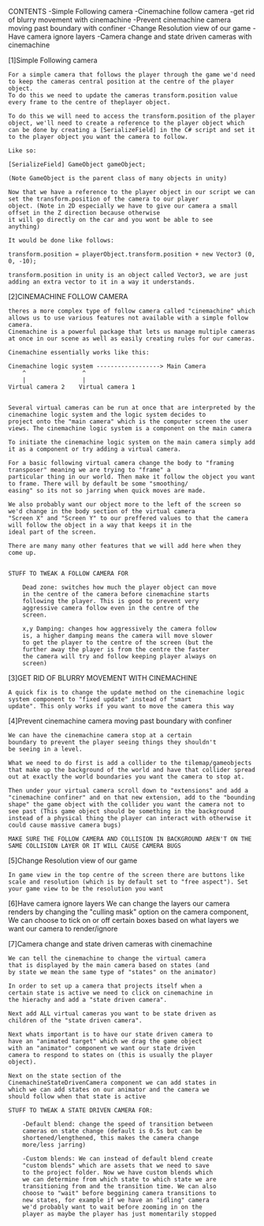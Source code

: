 CONTENTS
    -Simple Following camera
    -Cinemachine follow camera
    -get rid of blurry movement with cinemachine
    -Prevent cinemachine camera moving past boundary with confiner
    -Change Resolution view of our game
    -Have camera ignore layers
    -Camera change and state driven cameras with cinemachine



[1]Simple Following camera

    For a simple camera that follows the player through the game we'd need to keep the cameras central position at the centre of the player object.
    To do this we need to update the cameras transform.position value every frame to the centre of theplayer object. 

    To do this we will need to access the transform.position of the player object, we'll need to create a reference to the player object which
    can be done by creating a [SerializeField] in the C# script and set it to the player object you want the camera to follow.

    Like so:
    
    [SerializeField] GameObject gameObject;

    (Note GameObject is the parent class of many objects in unity)

    Now that we have a reference to the player object in our script we can set the transform.position of the camera to our player
    object. (Note in 2D especially we have to give our camera a small offset in the Z direction because otherwise
    it will go directly on the car and you wont be able to see 
    anything)
    
    It would be done like follows:

    transform.position = playerObject.transform.position + new Vector3 (0, 0, -10);

    transform.position in unity is an object called Vector3, we are just adding an extra vector to it in a way it understands.



[2]CINEMACHINE FOLLOW CAMERA

    theres a more complex type of follow camera called "cinemachine" which allows us to use various features not available with a simple follow camera.
    Cinemachine is a powerful package that lets us manage multiple cameras at once in our scene as well as easily creating rules for our cameras.

    Cinemachine essentially works like this:

    Cinemachine logic system ------------------> Main Camera
        ^                ^
        |                |
    Virtual camera 2    Virtual camera 1


    Several virtual cameras can be run at once that are interpreted by the cinemachine logic system and the logic system decides to
    project onto the "main camera" which is the computer screen the user views. The cinemachine logic system is a component on the main camera

    To initiate the cinemachine logic system on the main camera simply add it as a component or try adding a virtual camera.

    For a basic following virtual camera change the body to "framing transposer" meaning we are trying to "frame" a 
    particular thing in our world. Then make it follow the object you want to frame. There will by default be some "smoothing/
    easing" so its not so jarring when quick moves are made.

    We also probably want our object more to the left of the screen so we'd change in the body section of the virtual camera 
    "Screen X" and "Screen Y" to our preffered values to that the camera will follow the object in a way that keeps it in the 
    ideal part of the screen.

    There are many many other features that we will add here when they come up.


    STUFF TO TWEAK A FOLLOW CAMERA FOR

        Dead zone: switches how much the player object can move 
        in the centre of the camera before cinemachine starts 
        following the player. This is good to prevent very 
        aggressive camera follow even in the centre of the 
        screen.

        x,y Damping: changes how aggressively the camera follow 
        is, a higher damping means the camera will move slower 
        to get the player to the centre of the screen (but the 
        further away the player is from the centre the faster 
        the camera will try and follow keeping player always on 
        screen)

[3]GET RID OF BLURRY MOVEMENT WITH CINEMACHINE

    A quick fix is to change the update method on the cinemachine logic system component to "fixed update" instead of "smart 
    update". This only works if you want to move the camera this way

[4]Prevent cinemachine camera moving past boundary with confiner

    We can have the cinemachine camera stop at a certain 
    boundary to prevent the player seeing things they shouldn't 
    be seeing in a level.

    What we need to do first is add a collider to the tilemap/gameobjects that make up the background of the world and have that collider spread out at exactly the world boundaries you want the camera to stop at.

    Then under your virtual camera scroll down to "extensions" and add a "cinemachine confiner" and on that new extension, add to the "bounding shape" the game object with the collider you want the camera not to see past (This game object should be something in the background instead of a physical thing the player can interact with otherwise it could cause massive camera bugs)

    MAKE SURE THE FOLLOW CAMERA AND COLLISION IN BACKGROUND AREN'T ON THE SAME COLLISION LAYER OR IT WILL CAUSE CAMERA BUGS


[5]Change Resolution view of our game
    
    In game view in the top centre of the screen there are buttons like scale and resolution (which is by default set to "free aspect"). Set your game view to be the resolution you want

[6]Have camera ignore layers
    We can change the layers our camera renders by changing the
    "culling mask" option on the camera component, We can
    choose to tick on or off certain boxes based on what layers
    we want our camera to render/ignore

[7]Camera change and state driven cameras with cinemachine
    
    We can tell the cinemachine to change the virtual camera 
    that is displayed by the main camera based on states (and 
    by state we mean the same type of "states" on the animator)

    In order to set up a camera that projects itself when a 
    certain state is active we need to click on cinemachine in 
    the hierachy and add a "state driven camera". 

    Next add ALL virtual cameras you want to be state driven as 
    children of the "state driven camera". 

    Next whats important is to have our state driven camera to 
    have an "animated target" which we drag the game object 
    with an "animator" component we want our state driven 
    camera to respond to states on (this is usually the player 
    object).

    Next on the state section of the 
    CinemachineStateDrivenCamera component we can add states in 
    which we can add states on our animator and the camera we 
    should follow when that state is active

    STUFF TO TWEAK A STATE DRIVEN CAMERA FOR:
        
        -Default blend: change the speed of transition between 
        cameras on state change (default is 0.5s but can be 
        shortened/lengthened, this makes the camera change 
        more/less jarring)

        -Custom blends: We can instead of default blend create 
        "custom blends" which are assets that we need to save 
        to the project folder. Now we have custom blends which 
        we can determine from which state to which state we are 
        transitioning from and the transition time. We can also 
        choose to "wait" before beggining camera transitions to 
        new states, for example if we have an "idling" camera 
        we'd probably want to wait before zooming in on the 
        player as maybe the player has just momentarily stopped